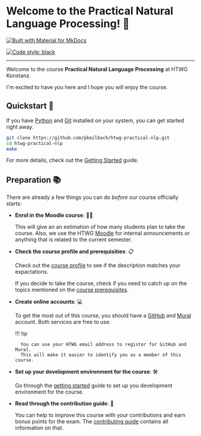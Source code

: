 # Welcome to the Practical Natural Language Processing! 👋

[![Built with Material for MkDocs](https://img.shields.io/badge/Material_for_MkDocs-526CFE?style=for-the-badge&logo=MaterialForMkDocs&logoColor=white)](https://squidfunk.github.io/mkdocs-material/)

[![Code style: black](https://img.shields.io/badge/code%20style-black-000000.svg)](https://github.com/psf/black)

---

Welcome to the course **Practical Natural Language Processing** at HTWG Konstanz.

I'm excited to have you here and I hope you will enjoy the course.

## Quickstart 🚀

If you have [Python](https://docs.python.org/3/) and [Git](https://git-scm.com/) installed on your system, you can get started right away.

```sh
git clone https://github.com/pkeilbach/htwg-practical-nlp.git
cd htwg-practical-nlp
make
```

For more details, check out the [Getting Started](./docs/getting_started.md) guide.

## Preparation 📚

There are already a few things you can do _before_ our course officially starts:

- **Enrol in the Moodle course**: 🙋‍♂️

    This will give an an estimation of how many students plan to take the course. Also, we use the HTWG [Moodle](https://moodle.htwg-konstanz.de/moodle/) for internal announcements or anything that is related to the current semester.

- **Check the course profile and prerequisities**: 📋

    Check out the [course profile](./docs/course_profile.md) to see if the description matches your expactations.

    If you decide to take the course, check if you need to catch up on the topics mentioned on the [course prerequisites](./docs/course_profile.md#prerequisites).

- **Create online accounts**: 💻

    To get the most out of this course, you should have a [GitHub](https://github.com/) and [Mural](https://www.mural.co/) account.
    Both services are free to use.

    !!! tip

        You can use your HTWG email address to register for GitHub and Mural.
        This will make it easier to identify you as a member of this course.

- **Set up your development environment for the course**: 🛠️

    Go through the [getting started](./docs/getting_started.md) guide to set up you development environment for the course.

- **Read through the contribution guide**: 👐

    You can help to improve this course with your contributions and earn bonus points for the exam.
    The [contributing guide](./CONTRIBUTING.md) contains all information on that.
